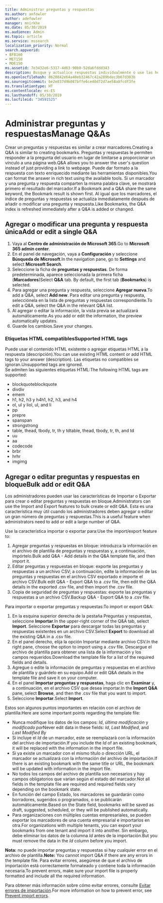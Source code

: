 ```yaml
---
title: Administrar preguntas y respuestas
ms.author: anfowler
author: adefowler
manager: mnirkhe
ms.date: 05/30/2019
ms.audience: Admin
ms.topic: article
ms.service: mssearch
localization_priority: Normal
search.appverid:
- BFB160
- MET150
- MOE150
ms.assetid: 7e3432e6-5317-4d63-90b0-52da6fddd343
description: Busque y actualice respuestas individualmente o use las herramientas disponibles de Búsqueda de Microsoft para editarlas todas a la vez
ms.openlocfilehash: 8620842e64a40eb32467c42a289bdec3b67d303b
ms.sourcegitcommit: be2e837d9b087bffe6ce40d72d7ae58a8fcdf3fe
ms.translationtype: HT
ms.contentlocale: es-ES
ms.lasthandoff: 05/30/2019
ms.locfileid: "34591525"
---
```

# <a name="manage-qas"></a><span data-ttu-id="1312f-103">Administrar preguntas y respuestas</span><span class="sxs-lookup"><span data-stu-id="1312f-103">Manage Q&As</span></span>

<span data-ttu-id="1312f-104">Crear un preguntas y respuestas es similar a crear marcadores.</span><span class="sxs-lookup"><span data-stu-id="1312f-104">Creating a Q&A is similar to creating bookmarks.</span></span> <span data-ttu-id="1312f-105">Preguntas y respuestas le permiten responder a la pregunta del usuario en lugar de limitarse a proporcionar un vínculo a una página web.</span><span class="sxs-lookup"><span data-stu-id="1312f-105">Q&A allows you to answer the user's question instead of just providing a link to webpage.</span></span> <span data-ttu-id="1312f-106">Puede dar formato a la respuesta con texto enriquecido mediante las herramientas disponibles.</span><span class="sxs-lookup"><span data-stu-id="1312f-106">You can format the answer in rich text using the available tools.</span></span> <span data-ttu-id="1312f-107">Si un marcador y una pregunta y respuesta comparten la misma palabra clave, se mostrará primero el resultado del marcador.</span><span class="sxs-lookup"><span data-stu-id="1312f-107">If a Bookmark and a Q&A share the same keyword, the Bookmark result is shown first.</span></span> <span data-ttu-id="1312f-108">Al igual que los marcadores, el índice de preguntas y respuestas se actualiza inmediatamente después de añadir o modificar una pregunta y respuesta.</span><span class="sxs-lookup"><span data-stu-id="1312f-108">Like Bookmarks, the Q&A index is refreshed immediately after a Q&A is added or changed.</span></span> 

## <a name="add-or-edit-a-single-qa"></a><span data-ttu-id="1312f-109">Agregar o modificar una pregunta y respuesta única</span><span class="sxs-lookup"><span data-stu-id="1312f-109">Add or edit a single Q&A</span></span>
1. <span data-ttu-id="1312f-110">Vaya al **Centro de administración de Microsoft 365**.</span><span class="sxs-lookup"><span data-stu-id="1312f-110">Go to **Microsoft 365 admin center**.</span></span>
1. <span data-ttu-id="1312f-111">En el panel de navegación, vaya a **Configuración** y seleccione **Búsqueda de Microsoft**.</span><span class="sxs-lookup"><span data-stu-id="1312f-111">In the navigation pane, go to **Settings** and select **Microsoft Search**.</span></span>
1. <span data-ttu-id="1312f-112">Seleccione la ficha de **preguntas y respuestas**. De forma predeterminada, aparece seleccionada la primera ficha (**Marcadores**)</span><span class="sxs-lookup"><span data-stu-id="1312f-112">Select **Q&A** tab. By default, the first tab (**Bookmarks**) is selected.</span></span>
1. <span data-ttu-id="1312f-113">Para agregar una pregunta y respuesta, seleccione **Agregar nueva**.</span><span class="sxs-lookup"><span data-stu-id="1312f-113">To add a Q&A, select **Add new**.</span></span>
<span data-ttu-id="1312f-114">Para editar una pregunta y respuesta, selecciónela en la lista de preguntas y respuestas correspondiente.</span><span class="sxs-lookup"><span data-stu-id="1312f-114">To edit a Q&A, select the Q&A in the relevant Q&A list.</span></span>
1. <span data-ttu-id="1312f-115">Al agregar o editar la información, la vista previa se actualizará automáticamente.</span><span class="sxs-lookup"><span data-stu-id="1312f-115">As you add or edit the information, the preview automatically updates.</span></span>
1. <span data-ttu-id="1312f-116">Guarde los cambios.</span><span class="sxs-lookup"><span data-stu-id="1312f-116">Save your changes.</span></span>

### <a name="supported-html-tags"></a><span data-ttu-id="1312f-117">Etiquetas HTML compatibles</span><span class="sxs-lookup"><span data-stu-id="1312f-117">Supported HTML tags</span></span>
<span data-ttu-id="1312f-118">Puede usar el contenido HTML existente o agregar etiquetas HTML a la respuesta (descripción).</span><span class="sxs-lookup"><span data-stu-id="1312f-118">You can use existing HTML content or add HTML tags to your answer (description).</span></span> <span data-ttu-id="1312f-119">Las etiquetas no compatibles se ignoran.</span><span class="sxs-lookup"><span data-stu-id="1312f-119">Unsupported tags are ignored.</span></span>  
<span data-ttu-id="1312f-120">Se admiten las siguientes etiquetas HTML:</span><span class="sxs-lookup"><span data-stu-id="1312f-120">The following HTML tags are supported:</span></span>
- <span data-ttu-id="1312f-121">blockquote</span><span class="sxs-lookup"><span data-stu-id="1312f-121">blockquote</span></span>
- <span data-ttu-id="1312f-122">div</span><span class="sxs-lookup"><span data-stu-id="1312f-122">div</span></span>
- <span data-ttu-id="1312f-123">em</span><span class="sxs-lookup"><span data-stu-id="1312f-123">em</span></span>
- <span data-ttu-id="1312f-124">h1, h2, h3 y h4</span><span class="sxs-lookup"><span data-stu-id="1312f-124">h1, h2, h3, and h4</span></span>
- <span data-ttu-id="1312f-125">ol, ul y li</span><span class="sxs-lookup"><span data-stu-id="1312f-125">ol, ul, and li</span></span>
- <span data-ttu-id="1312f-126">p</span><span class="sxs-lookup"><span data-stu-id="1312f-126">p</span></span>
- <span data-ttu-id="1312f-127">pre</span><span class="sxs-lookup"><span data-stu-id="1312f-127">pre</span></span>
- <span data-ttu-id="1312f-128">span</span><span class="sxs-lookup"><span data-stu-id="1312f-128">span</span></span>
- <span data-ttu-id="1312f-129">strong</span><span class="sxs-lookup"><span data-stu-id="1312f-129">strong</span></span>
- <span data-ttu-id="1312f-130">table, thead, tbody, tr, th y td</span><span class="sxs-lookup"><span data-stu-id="1312f-130">table, thead, tbody, tr, th, and td</span></span>
- <span data-ttu-id="1312f-131">u</span><span class="sxs-lookup"><span data-stu-id="1312f-131">u</span></span>
- <span data-ttu-id="1312f-132">a</span><span class="sxs-lookup"><span data-stu-id="1312f-132">a</span></span>
- <span data-ttu-id="1312f-133">code</span><span class="sxs-lookup"><span data-stu-id="1312f-133">code</span></span>
- <span data-ttu-id="1312f-134">br</span><span class="sxs-lookup"><span data-stu-id="1312f-134">br</span></span>
- <span data-ttu-id="1312f-135">hr</span><span class="sxs-lookup"><span data-stu-id="1312f-135">hr</span></span>
- <span data-ttu-id="1312f-136">img</span><span class="sxs-lookup"><span data-stu-id="1312f-136">img</span></span>

## <a name="bulk-add-or-edit-qas"></a><span data-ttu-id="1312f-137">Agregar o editar preguntas y respuestas en bloque</span><span class="sxs-lookup"><span data-stu-id="1312f-137">Bulk add or edit Q&A</span></span>
<span data-ttu-id="1312f-138">Los administradores pueden usar las características de Importar o Exportar para crear o editar preguntas y respuestas en bloque.</span><span class="sxs-lookup"><span data-stu-id="1312f-138">Administrators can use the Import and Export features to bulk create or edit Q&A.</span></span> <span data-ttu-id="1312f-139">Esta es una característica muy útil cuando los administradores deben agregar o editar un gran número de preguntas y respuestas.</span><span class="sxs-lookup"><span data-stu-id="1312f-139">This is a useful feature when administrators need to add or edit a large number of Q&A.</span></span> 

<span data-ttu-id="1312f-140">Use la característica importar o exportar para:</span><span class="sxs-lookup"><span data-stu-id="1312f-140">Use the import/export feature to:</span></span>
1. <span data-ttu-id="1312f-141">Agregar preguntas y respuestas en bloque: introduzca la información en el archivo de plantilla de preguntas y respuestas y, a continuación, impórtelo.</span><span class="sxs-lookup"><span data-stu-id="1312f-141">Bulk add Q&A - Add details in the Q&A template file, and then import it.</span></span>
1. <span data-ttu-id="1312f-142">Editar preguntas y respuestas en bloque: exporte las preguntas y respuestas a un archivo CSV; a continuación, edite la información de las preguntas y respuestas en el archivo CSV exportado e importe el archivo CSV.</span><span class="sxs-lookup"><span data-stu-id="1312f-142">Bulk edit Q&A - Export Q&A to a .csv file, then edit the Q&A details in the exported .csv file, and then import the .csv file.</span></span>
1. <span data-ttu-id="1312f-143">Copia de seguridad de preguntas y respuestas: exporte las preguntas y respuestas a un archivo CSV.</span><span class="sxs-lookup"><span data-stu-id="1312f-143">Backup Q&A - Export Q&A to a .csv file.</span></span>

<span data-ttu-id="1312f-144">Para importar o exportar preguntas y respuestas:</span><span class="sxs-lookup"><span data-stu-id="1312f-144">To import or export Q&A:</span></span>
1. <span data-ttu-id="1312f-145">En la esquina superior derecha de la pestaña Preguntas y respuestas, seleccione **Importar**.</span><span class="sxs-lookup"><span data-stu-id="1312f-145">In the upper-right corner of the Q&A tab, select **Import**.</span></span> <span data-ttu-id="1312f-146">Seleccione **Exportar** para descargar todas las preguntas y respuestas existentes en un archivo CSV.</span><span class="sxs-lookup"><span data-stu-id="1312f-146">Select **Export** to download all the existing Q&A in a .csv file.</span></span>
1. <span data-ttu-id="1312f-147">En el panel derecho, elija la opción Importar mediante archivo CSV.</span><span class="sxs-lookup"><span data-stu-id="1312f-147">In the right pane, choose the option to import using a .csv file.</span></span>
<span data-ttu-id="1312f-148">Descargue el archivo de plantilla para obtener una lista de la información y los campos requeridos.</span><span class="sxs-lookup"><span data-stu-id="1312f-148">Download the template file for a list of the required fields and details.</span></span> 
1. <span data-ttu-id="1312f-149">Agregue o edite la información de preguntas y respuestas en el archivo de plantilla y guárdelo en su equipo.</span><span class="sxs-lookup"><span data-stu-id="1312f-149">Add or edit Q&A details in the template file and save it on your computer.</span></span> 
1. <span data-ttu-id="1312f-150">En el panel **Importar preguntas y respuestas**, haga clic en **Examinar** y, a continuación, en el archivo CSV que desea importar.</span><span class="sxs-lookup"><span data-stu-id="1312f-150">In the **Import Q&A** pane, select **Browse**, and then the .csv file that you want to import.</span></span>
1. <span data-ttu-id="1312f-151">Seleccione **Importar**.</span><span class="sxs-lookup"><span data-stu-id="1312f-151">Select **Import**.</span></span>

<span data-ttu-id="1312f-152">Estos son algunos puntos importantes en relación con el archivo de plantilla:</span><span class="sxs-lookup"><span data-stu-id="1312f-152">Here are some important points regarding the template file:</span></span>
- <span data-ttu-id="1312f-153">Nunca modifique los datos de los campos: *Id*, *última modificación* y *modificado por*</span><span class="sxs-lookup"><span data-stu-id="1312f-153">Never edit data in these fields: *Id*, *Last Modified*, and *Last Modified By*</span></span>
- <span data-ttu-id="1312f-154">Si incluye el *Id* de un marcador, este se reemplazará con la información del archivo de importación.</span><span class="sxs-lookup"><span data-stu-id="1312f-154">If you include the *Id* of an existing bookmark, it will be replaced with the information in the import file.</span></span>
- <span data-ttu-id="1312f-155">Si ya existe un marcador con el mismo título o dirección URL, el marcador se actualizará con la información del archivo de importación.</span><span class="sxs-lookup"><span data-stu-id="1312f-155">If there is an existing bookmark with the same title or URL, the bookmark will be updated with information in the import file.</span></span>
- <span data-ttu-id="1312f-156">No todos los campos del archivo de plantilla son necesarios y hay campos obligatorios que varían según el estado del marcador.</span><span class="sxs-lookup"><span data-stu-id="1312f-156">Not all fields in the template file are required and required fields vary depending on the bookmark state.</span></span>
- <span data-ttu-id="1312f-157">En función del campo Estado, los marcadores se guardarán como borradores, sugeridos o programados, o se publicarán automáticamente.</span><span class="sxs-lookup"><span data-stu-id="1312f-157">Based on the State field, bookmarks will be saved as draft, suggested, scheduled, or they will be published automatically.</span></span>
- <span data-ttu-id="1312f-158">Para organizaciones con múltiples cuentas empresariales, se pueden exportar los marcadores de una cuenta empresarial e importarlos en otra.</span><span class="sxs-lookup"><span data-stu-id="1312f-158">For organizations with multiple tenants, you can export your bookmarks from one tenant and import it into another.</span></span> <span data-ttu-id="1312f-159">Sin embargo, debe eliminar los datos de la columna *Id* antes de la importación.</span><span class="sxs-lookup"><span data-stu-id="1312f-159">But you must remove the data in the *Id* column before you import.</span></span>

<span data-ttu-id="1312f-160">**Nota:** no puede importar preguntas y respuestas si hay cualquier error en el archivo de plantilla.</span><span class="sxs-lookup"><span data-stu-id="1312f-160">**Note:** You cannot import Q&A if there are any errors in the template file.</span></span> <span data-ttu-id="1312f-161">Para evitar errores, asegúrese de que el archivo de importación está correctamente formateado y contiene toda la información necesaria.</span><span class="sxs-lookup"><span data-stu-id="1312f-161">To prevent errors, make sure your import file is properly formatted and include all the required information.</span></span> 

<span data-ttu-id="1312f-162">Para obtener más información sobre cómo evitar errores, consulte [Evitar errores de importación](manage-bookmarks.md#prevent-import-errors).</span><span class="sxs-lookup"><span data-stu-id="1312f-162">For more information on how to prevent error, see [Prevent import errors](manage-bookmarks.md#prevent-import-errors).</span></span>